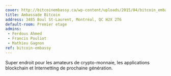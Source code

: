 ```yaml
---
cover: http://bitcoinembassy.ca/wp-content/uploads/2015/04/bitcoin_embassy.jpg
title: Ambassade Bitcoin
address: 3485 Boul St-Laurent, Montréal, QC H2X 2T6
default-room: Premier etage
admins:
 - Ferdous Ahmed
 - Francis Pouliot
 - Mathieu Gagnon
ref: bitcoin-embassy
---
```

Super endroit pour les amateurs de crypto-monnaie, les applications blockchain et Internetting de prochaine génération.
